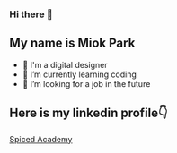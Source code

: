 ### Hi there 👋


## My name is Miok Park
- 👯 I'm a digital designer
- 🌱 I’m currently learning coding
- 🤔 I’m looking for a job in the future

  
## Here is my linkedin profile👇
[Spiced Academy](https://www.spiced-academy.com/en)

<!--
**MichellePark2024/MichellePark2024** is a ✨ _special_ ✨ repository because its `README.md` (this file) appears on your GitHub profile.

Here are some ideas to get you started:

- 🔭 I’m currently working on ...
- 🌱 I’m currently learning ...
- 👯 I’m looking to collaborate on ...
- 🤔 I’m looking for help with ...
- 💬 Ask me about ...
- 📫 How to reach me: ...
- 😄 Pronouns: ...
- ⚡ Fun fact: ...
-->
